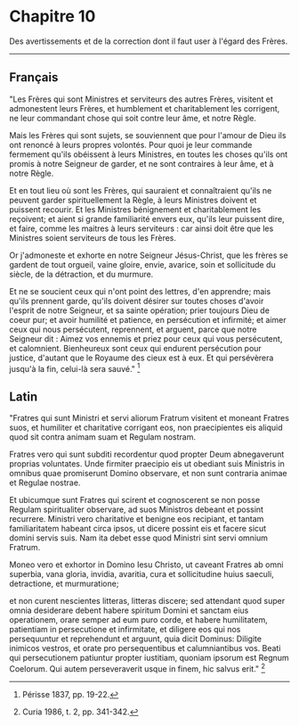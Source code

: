 # Chapitre 10

Des avertissements et de la correction dont il faut user à l'égard des Frères.

***

## Français

"Les Frères qui sont Ministres et serviteurs des autres Frères, visitent et admonestent leurs Frères, et humblement et charitablement les corrigent, ne leur commandant chose qui soit contre leur âme, et notre Règle. 

Mais les Frères qui sont sujets, se souviennent que pour l'amour de Dieu ils ont renoncé à leurs propres volontés. Pour quoi je leur commande fermement qu'ils obéissent à leurs Ministres, en toutes les choses qu'ils ont promis à notre Seigneur de garder, et ne sont contraires à leur âme, et à notre Règle. 

Et en tout lieu où sont les Frères, qui sauraient et connaîtraient qu'ils ne peuvent garder spirituellement la Règle, à leurs Ministres doivent et puissent recourir. Et les Ministres bénignement et charitablement les reçoivent; et aient si grande familiarité envers eux, qu'ils leur puissent dire, et faire, comme les maitres à leurs serviteurs : car ainsi doit être que les Ministres soient serviteurs de tous les Frères. 

Or j'admoneste et exhorte en notre Seigneur Jésus-Christ, que les frères se gardent de tout orgueil, vaine gloire, envie, avarice, soin et sollicitude du siècle, de la détraction, et du murmure. 

Et ne se soucient ceux qui n'ont point des lettres, d'en apprendre; mais qu'ils prennent garde, qu'ils doivent désirer sur toutes choses d'avoir l'esprit de notre Seigneur, et sa sainte opération; prier toujours Dieu de coeur pur; et avoir humilité et patience, en persécution et infirmité; et aimer ceux qui nous persécutent, reprennent, et arguent, parce que notre Seigneur dit : Aimez vos ennemis et priez pour ceux qui vous persécutent, et calomnient. Bienheureux sont ceux qui endurent persécution pour justice, d'autant que le Royaume des cieux est à eux. Et qui persévèrera jusqu'à la fin, celui-là sera sauvé." [^1] 

[^1]: Périsse 1837, pp. 19-22.

## Latin

"Fratres qui sunt Ministri et servi aliorum Fratrum visitent et moneant Fratres suos, et humiliter et charitative corrigant eos, non praecipientes eis aliquid quod sit contra animam suam et Regulam nostram. 

Fratres vero qui sunt subditi recordentur quod propter Deum abnegaverunt proprias voluntates. Unde firmiter praecipio eis ut obediant suis Ministris in omnibus quae promiserunt Domino observare, et non sunt contraria animae et Regulae nostrae. 

Et ubicumque sunt Fratres qui scirent et cognoscerent se non posse Regulam spiritualiter observare, ad suos Ministros debeant et possint recurrere. Ministri vero charitative et benigne eos recipiant, et tantam familiaritatem habeant circa ipsos, ut dicere possint eis et facere sicut domini servis suis. Nam ita debet esse quod Ministri sint servi omnium Fratrum. 

Moneo vero et exhortor in Domino Iesu Christo, ut caveant Fratres ab omni superbia, vana gloria, invidia, avaritia, cura et sollicitudine huius saeculi, detractione, et murmuratione; 

et non curent nescientes litteras, litteras discere; sed attendant quod super omnia desiderare debent habere spiritum Domini et sanctam eius operationem, orare semper ad eum puro corde, et habere humilitatem, patientiam in persecutione et infirmitate, et diligere eos qui nos persequuntur et reprehendunt et arguunt, quia dicit Dominus: Diligite inimicos vestros, et orate pro persequentibus et calumniantibus vos. Beati qui persecutionem patiuntur propter iustitiam, quoniam ipsorum est Regnum Coelorum. Qui autem perseveraverit usque in finem, hic salvus erit." [^2]

[^2]: Curia 1986, t. 2, pp. 341-342.


